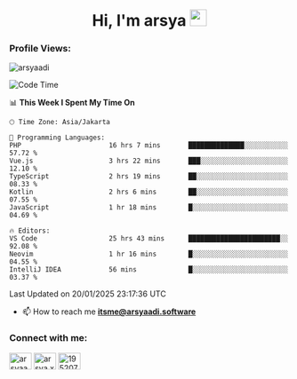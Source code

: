 <h1 align="center">Hi, I'm arsya 
  <img src="https://media.giphy.com/media/hvRJCLFzcasrR4ia7z/giphy.gif" width="30px"/>
</h1>

<p align="left"> <h3>Profile Views:</h3> <img src="https://komarev.com/ghpvc/?username=arsyaadi&label=Profile%20views&color=0e75b6&style=flat" alt="arsyaadi" /> </p>

<!--START_SECTION:waka-->
![Code Time](http://img.shields.io/badge/Code%20Time-3%2C629%20hrs%2022%20mins-blue)

📊 **This Week I Spent My Time On** 

```text
🕑︎ Time Zone: Asia/Jakarta

💬 Programming Languages: 
PHP                      16 hrs 7 mins       ██████████████░░░░░░░░░░░   57.72 % 
Vue.js                   3 hrs 22 mins       ███░░░░░░░░░░░░░░░░░░░░░░   12.10 % 
TypeScript               2 hrs 19 mins       ██░░░░░░░░░░░░░░░░░░░░░░░   08.33 % 
Kotlin                   2 hrs 6 mins        ██░░░░░░░░░░░░░░░░░░░░░░░   07.55 % 
JavaScript               1 hr 18 mins        █░░░░░░░░░░░░░░░░░░░░░░░░   04.69 % 

🔥 Editors: 
VS Code                  25 hrs 43 mins      ███████████████████████░░   92.08 % 
Neovim                   1 hr 16 mins        █░░░░░░░░░░░░░░░░░░░░░░░░   04.55 % 
IntelliJ IDEA            56 mins             █░░░░░░░░░░░░░░░░░░░░░░░░   03.37 % 
```


 Last Updated on 20/01/2025 23:17:36 UTC
<!--END_SECTION:waka-->

- 📫 How to reach me **itsme@arsyaadi.software**


<h3 align="left">Connect with me:</h3>
<p align="left">
<a href="https://linkedin.com/in/arsyaadi" target="blank"><img align="center" src="https://raw.githubusercontent.com/rahuldkjain/github-profile-readme-generator/master/src/images/icons/Social/linked-in-alt.svg" alt="arsyaadi" height="30" width="40" /></a>
<a href="https://fb.com/arsya.xkz" target="blank"><img align="center" src="https://raw.githubusercontent.com/rahuldkjain/github-profile-readme-generator/master/src/images/icons/Social/facebook.svg" alt="arsya.xkz" height="30" width="40" /></a>
<a href="https://stackoverflow.com/users/19520749" target="blank"><img align="center" src="https://raw.githubusercontent.com/rahuldkjain/github-profile-readme-generator/master/src/images/icons/Social/stack-overflow.svg" alt="19520749" height="30" width="40" /></a>
</p>
